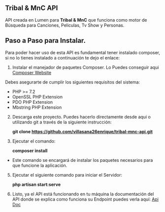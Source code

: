 ## Tribal & MnC API

API creada en Lumen para **Tribal & MnC** que funciona como motor de Búsqueda para Canciones, Peliculas, Tv Show y Personas. 

## Paso a Paso para Instalar.
Para poder hacer uso de esta API es fundamental tener instalado composer, si no lo tienes instalado a continuación te dejo el enlace:

1. Instalar el manejador de paquetes Composer. Lo Puedes conseguir aqui [Composer Website](https://getcomposer.org)

Debes asegurarte de cumplir los siguientes requisitos del sistema:

* PHP >= 7.2
* OpenSSL PHP Extension
* PDO PHP Extension
* Mbstring PHP Extension

2. Descarga este proyecto. Puedes hacerlo directamente desde aqui o utilizando git a través de la siguiente instrucción:

    **git clone https://github.com/villasana26enrique/tribal-mnc-api.git**

3. Ejecutar el comando: 

    **composer install**
    
 - Este comando se encargará de instalar los paquetes necesarios para que funcione la aplicación.

5. Ejecutar el siguiente comando para iniciar el Servidor:

    **php artisan start:serve**
    
6. Listo, ya el API está funcionando en tu máquina la documentación del API donde se explica como funciona su Endpoint puedes verla aquí:
[Api Doc](https://documenter.getpostman.com/view/2038648/T1DtfbHr)
